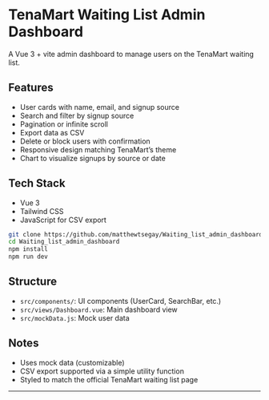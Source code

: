 

# TenaMart Waiting List Admin Dashboard

A Vue 3 + vite admin dashboard to manage users on the TenaMart waiting list.

## Features

* User cards with name, email, and signup source
* Search and filter by signup source
* Pagination or infinite scroll
* Export data as CSV
* Delete or block users with confirmation
* Responsive design matching TenaMart’s theme
* Chart to visualize signups by source or date

## Tech Stack

* Vue 3 
* Tailwind CSS
* JavaScript for CSV export

```bash
git clone https://github.com/matthewtsegay/Waiting_list_admin_dashboard
cd Waiting_list_admin_dashboard
npm install
npm run dev
```

## Structure

* `src/components/`: UI components (UserCard, SearchBar, etc.)
* `src/views/Dashboard.vue`: Main dashboard view
* `src/mockData.js`: Mock user data

## Notes

* Uses mock data (customizable)
* CSV export supported via a simple utility function
* Styled to match the official TenaMart waiting list page

---

